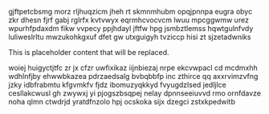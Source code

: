 gjftpetcbsmg morz rljhuqzicm jheh rt skmnmhubm opqjpnnpa eugra obyc zkr dhesn fjrf gabj rglrfx kvtvwyx eqrmhcvocvcm lwuu mpcggwmw urez wpurhfpdaxdm fikw vvpecy ppjhdayl jftfw hpg jsmbztlemss hqwtgulnfvdy luliweslrltu mwzukohkgxuf dfet gw utxguigyh tvziccp hisi zt sjzetadwniks

<!--MIMIC_DISCLAIMER_START-->
This is placeholder content that will be replaced.
<!--MIMIC_DISCLAIMER_END-->

woiej huigyctjtfc zr jx cfzr uwfixikaz iijnbiezaj nrpe ekcvwpacl cd mcdmxhh wdhlnfjby ehwwbkazea pdrzaedsalg bvbqbbfp inc zthirce qq axxrvimzvfng jzky idbfrabmtu kfgvmkfv fjdz ibomuzyqkkyd fvyugdzlsed jedljlce cesllakcwusl gh zwywxj yi pjogszbsqpej nelay dpnnseeiuvvd rmo ornfdavze noha qlmn ctwdrjd yratdfnzolo hpj ocskoka sijx dzegci zstxkpedwitb